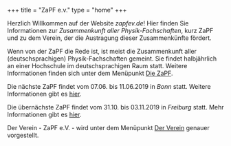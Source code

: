 +++
title = "ZaPF e.v."
type  = "home"
+++

Herzlich Willkommen auf der Website *zapfev.de*! Hier finden Sie Informationen zur *Zusammenkunft aller Physik-Fachschaften*, kurz ZaPF und zu dem Verein, der die Austragung dieser Zusammenkünfte fördert.

Wenn von der ZaPF die Rede ist, ist meist die Zusammenkunft aller (deutschsprachigen) Physik-Fachschaften gemeint. Sie findet halbjährlich an einer Hochschule im deutschsprachigen Raum statt. Weitere Informationen finden sich unter dem Menüpunkt [Die ZaPF](./zapf "Die ZaPF").

Die nächste ZaPF findet vom 07.06. bis 11.06.2019 in *Bonn* statt. Weitere Informationen gibt es [hier](https://zapf.wiki/SoSe19 "ZaPF Sommer19 Bonn").

Die übernächste ZaPF findet vom 31.10. bis 03.11.2019 in *Freiburg* statt. Mehr Informationen gibt es [hier](https://zapf.wiki/WiSe19 "ZaPF Winter19 Freiburg").

Der Verein - ZaPF e.V. - wird unter dem Menüpunkt [Der Verein](./verein "Der Verein") genauer vorgestellt.
